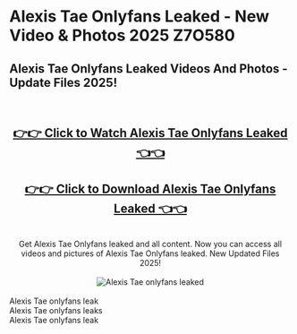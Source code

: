 # Alexis Tae Onlyfans Leaked - New Video & Photos 2025 Z7O580

<h2>Alexis Tae Onlyfans Leaked Videos And Photos - Update Files 2025!</h2>
<br>
<div align="center">
<h2><a href="https://ulove.online/aps_399" rel="nofollow">👉👉 Click to Watch Alexis Tae Onlyfans Leaked 👈👈</a></h2>
<h2><a href="https://ulove.online/aps_399" rel="nofollow">👉👉 Click to Download Alexis Tae Onlyfans Leaked 👈👈</a></h2>
<br>
Get Alexis Tae Onlyfans leaked and all content. Now you can access all videos and pictures of Alexis Tae Onlyfans leaked. New Updated Files 2025!
<br>
<br>
<a href="https://ulove.online/aps_399" rel="nofollow" data-target="animated-image.originalLink"><img src="https://i.imgur.com/dJHk4Zq.gif)" alt="Alexis Tae onlyfans leaked" style="max-width: 100%; display: inline-block;" data-target="animated-image.originalImage"></a>
</div>
<br>
Alexis Tae onlyfans leak<br>
Alexis Tae onlyfans leaks<br>
Alexis Tae onlyfans leak